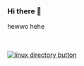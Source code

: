 ### Hi there 👋

hewwo hehe 

<br></br>
<a href="https://www.youtube.com/watch?v=dQw4w9WgXcQ">![linux directory button](https://i.imgur.com/rWvNuJt.gif )</a>
<br>


<!--
**maishathasin/maishathasin** is a ✨ _special_ ✨ repository because its `README.md` (this file) appears on your GitHub profile.

Here are some ideas to get you started:

- 🔭 I’m currently working on ...
- 🌱 I’m currently learning ...
- 👯 I’m looking to collaborate on ...
- 🤔 I’m looking for help with ...
- 💬 Ask me about ...
- 📫 How to reach me: ...
- 😄 Pronouns: ...
- ⚡ Fun fact: ...
-->
